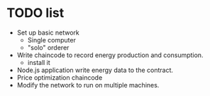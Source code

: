 # TODO list

* Set up basic network
    - Single computer
    - "solo" orderer
* Write chaincode to record energy production and consumption.
    - install it
* Node.js application write energy data to the contract.
* Price optimization chaincode
* Modify the network to run on multiple machines.
